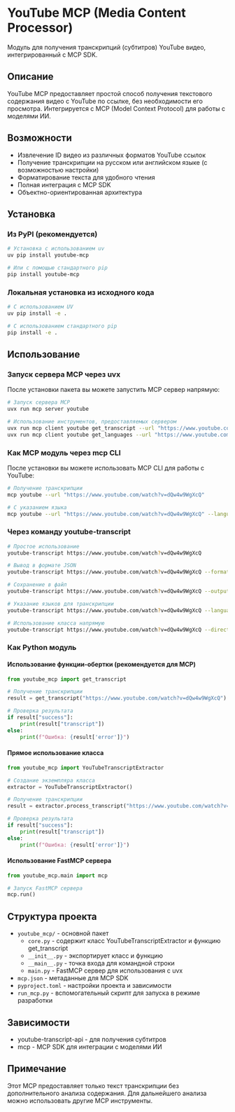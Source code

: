 # YouTube MCP (Media Content Processor)

Модуль для получения транскрипций (субтитров) YouTube видео, интегрированный с MCP SDK.

## Описание

YouTube MCP предоставляет простой способ получения текстового содержания видео с YouTube по ссылке, без необходимости его просмотра. Интегрируется с MCP (Model Context Protocol) для работы с моделями ИИ.

## Возможности

- Извлечение ID видео из различных форматов YouTube ссылок
- Получение транскрипции на русском или английском языке (с возможностью настройки)
- Форматирование текста для удобного чтения
- Полная интеграция с MCP SDK
- Объектно-ориентированная архитектура

## Установка

### Из PyPI (рекомендуется)

```bash
# Установка с использованием uv
uv pip install youtube-mcp

# Или с помощью стандартного pip
pip install youtube-mcp
```

### Локальная установка из исходного кода

```bash
# С использованием UV
uv pip install -e .

# С использованием стандартного pip
pip install -e .
```

## Использование

### Запуск сервера MCP через uvx

После установки пакета вы можете запустить MCP сервер напрямую:

```bash
# Запуск сервера MCP
uvx run mcp server youtube

# Использование инструментов, предоставляемых сервером
uvx run mcp client youtube get_transcript --url "https://www.youtube.com/watch?v=dQw4w9WgXcQ"
uvx run mcp client youtube get_languages --url "https://www.youtube.com/watch?v=dQw4w9WgXcQ"
```

### Как MCP модуль через mcp CLI

После установки вы можете использовать MCP CLI для работы с YouTube:

```bash
# Получение транскрипции
mcp youtube --url "https://www.youtube.com/watch?v=dQw4w9WgXcQ"

# С указанием языка
mcp youtube --url "https://www.youtube.com/watch?v=dQw4w9WgXcQ" --languages "en"
```

### Через команду youtube-transcript

```bash
# Простое использование
youtube-transcript https://www.youtube.com/watch?v=dQw4w9WgXcQ

# Вывод в формате JSON
youtube-transcript https://www.youtube.com/watch?v=dQw4w9WgXcQ --format json

# Сохранение в файл
youtube-transcript https://www.youtube.com/watch?v=dQw4w9WgXcQ --output transcript.txt

# Указание языков для транскрипции
youtube-transcript https://www.youtube.com/watch?v=dQw4w9WgXcQ --languages en,fr

# Использование класса напрямую
youtube-transcript https://www.youtube.com/watch?v=dQw4w9WgXcQ --direct
```

### Как Python модуль

#### Использование функции-обертки (рекомендуется для MCP)

```python
from youtube_mcp import get_transcript

# Получение транскрипции
result = get_transcript("https://www.youtube.com/watch?v=dQw4w9WgXcQ")

# Проверка результата
if result["success"]:
    print(result["transcript"])
else:
    print(f"Ошибка: {result['error']}")
```

#### Прямое использование класса

```python
from youtube_mcp import YouTubeTranscriptExtractor

# Создание экземпляра класса
extractor = YouTubeTranscriptExtractor()

# Получение транскрипции
result = extractor.process_transcript("https://www.youtube.com/watch?v=dQw4w9WgXcQ")

# Проверка результата
if result["success"]:
    print(result["transcript"])
else:
    print(f"Ошибка: {result['error']}")
```

#### Использование FastMCP сервера

```python
from youtube_mcp.main import mcp

# Запуск FastMCP сервера
mcp.run()
```

## Структура проекта

- `youtube_mcp/` - основной пакет
  - `core.py` - содержит класс YouTubeTranscriptExtractor и функцию get_transcript
  - `__init__.py` - экспортирует класс и функцию
  - `__main__.py` - точка входа для командной строки
  - `main.py` - FastMCP сервер для использования с uvx
- `mcp.json` - метаданные для MCP SDK
- `pyproject.toml` - настройки проекта и зависимости
- `run_mcp.py` - вспомогательный скрипт для запуска в режиме разработки

## Зависимости

- youtube-transcript-api - для получения субтитров
- mcp - MCP SDK для интеграции с моделями ИИ

## Примечание

Этот MCP предоставляет только текст транскрипции без дополнительного анализа содержания. Для дальнейшего анализа можно использовать другие MCP инструменты.
